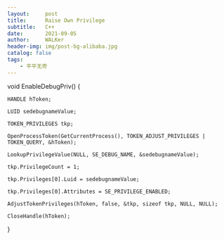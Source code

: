 ```yaml
---
layout:     post
title:      Raise Own Privilege
subtitle:   C++
date:       2021-09-05
author:     WALKer
header-img: img/post-bg-alibaba.jpg
catalog: false
tags:
    - 平平无奇
---
```


void EnableDebugPriv() 
{      

    HANDLE hToken;      

    LUID sedebugnameValue;      

    TOKEN_PRIVILEGES tkp; 

    OpenProcessToken(GetCurrentProcess(), TOKEN_ADJUST_PRIVILEGES | TOKEN_QUERY, &hToken); 

    LookupPrivilegeValue(NULL, SE_DEBUG_NAME, &sedebugnameValue); 

    tkp.PrivilegeCount = 1;      

    tkp.Privileges[0].Luid = sedebugnameValue;      

    tkp.Privileges[0].Attributes = SE_PRIVILEGE_ENABLED; 

    AdjustTokenPrivileges(hToken, false, &tkp, sizeof tkp, NULL, NULL); 

    CloseHandle(hToken);  
} 
